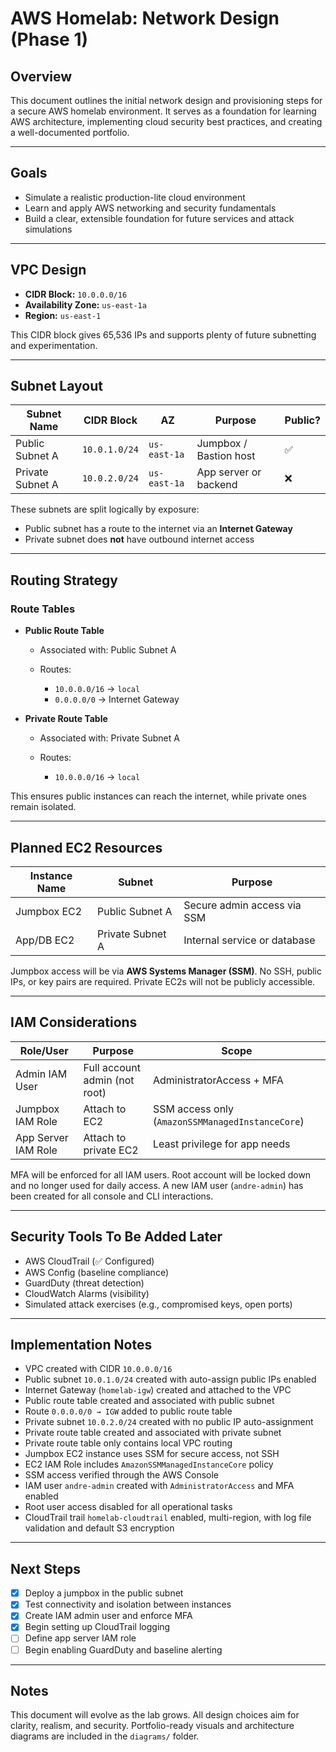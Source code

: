 # AWS Homelab: Network Design (Phase 1)

## Overview

This document outlines the initial network design and provisioning steps for a secure AWS homelab environment. It serves as a foundation for learning AWS architecture, implementing cloud security best practices, and creating a well-documented portfolio.

---

## Goals

* Simulate a realistic production-lite cloud environment
* Learn and apply AWS networking and security fundamentals
* Build a clear, extensible foundation for future services and attack simulations

---

## VPC Design

* **CIDR Block:** `10.0.0.0/16`
* **Availability Zone:** `us-east-1a`
* **Region:** `us-east-1`

This CIDR block gives 65,536 IPs and supports plenty of future subnetting and experimentation.

---

## Subnet Layout

| Subnet Name      | CIDR Block    | AZ           | Purpose                | Public? |
| ---------------- | ------------- | ------------ | ---------------------- | ------- |
| Public Subnet A  | `10.0.1.0/24` | `us-east-1a` | Jumpbox / Bastion host | ✅       |
| Private Subnet A | `10.0.2.0/24` | `us-east-1a` | App server or backend  | ❌       |

These subnets are split logically by exposure:

* Public subnet has a route to the internet via an **Internet Gateway**
* Private subnet does **not** have outbound internet access

---

## Routing Strategy

### Route Tables

* **Public Route Table**

  * Associated with: Public Subnet A
  * Routes:

    * `10.0.0.0/16` → `local`
    * `0.0.0.0/0` → Internet Gateway

* **Private Route Table**

  * Associated with: Private Subnet A
  * Routes:

    * `10.0.0.0/16` → `local`

This ensures public instances can reach the internet, while private ones remain isolated.

---

## Planned EC2 Resources

| Instance Name | Subnet           | Purpose                      |
| ------------- | ---------------- | ---------------------------- |
| Jumpbox EC2   | Public Subnet A  | Secure admin access via SSM  |
| App/DB EC2    | Private Subnet A | Internal service or database |

Jumpbox access will be via **AWS Systems Manager (SSM)**. No SSH, public IPs, or key pairs are required. Private EC2s will not be publicly accessible.

---

## IAM Considerations

| Role/User           | Purpose                       | Scope                                            |
| ------------------- | ----------------------------- | ------------------------------------------------ |
| Admin IAM User      | Full account admin (not root) | AdministratorAccess + MFA                        |
| Jumpbox IAM Role    | Attach to EC2                 | SSM access only (`AmazonSSMManagedInstanceCore`) |
| App Server IAM Role | Attach to private EC2         | Least privilege for app needs                    |

MFA will be enforced for all IAM users. Root account will be locked down and no longer used for daily access. A new IAM user (`andre-admin`) has been created for all console and CLI interactions.

---

## Security Tools To Be Added Later

* AWS CloudTrail (✅ Configured)
* AWS Config (baseline compliance)
* GuardDuty (threat detection)
* CloudWatch Alarms (visibility)
* Simulated attack exercises (e.g., compromised keys, open ports)

---

## Implementation Notes

* VPC created with CIDR `10.0.0.0/16`
* Public subnet `10.0.1.0/24` created with auto-assign public IPs enabled
* Internet Gateway (`homelab-igw`) created and attached to the VPC
* Public route table created and associated with public subnet
* Route `0.0.0.0/0 → IGW` added to public route table
* Private subnet `10.0.2.0/24` created with no public IP auto-assignment
* Private route table created and associated with private subnet
* Private route table only contains local VPC routing
* Jumpbox EC2 instance uses SSM for secure access, not SSH
* EC2 IAM Role includes `AmazonSSMManagedInstanceCore` policy
* SSM access verified through the AWS Console
* IAM user `andre-admin` created with `AdministratorAccess` and MFA enabled
* Root user access disabled for all operational tasks
* CloudTrail trail `homelab-cloudtrail` enabled, multi-region, with log file validation and default S3 encryption

---

## Next Steps

* [x] Deploy a jumpbox in the public subnet
* [x] Test connectivity and isolation between instances
* [x] Create IAM admin user and enforce MFA
* [x] Begin setting up CloudTrail logging
* [ ] Define app server IAM role
* [ ] Begin enabling GuardDuty and baseline alerting

---

## Notes

This document will evolve as the lab grows. All design choices aim for clarity, realism, and security. Portfolio-ready visuals and architecture diagrams are included in the `diagrams/` folder.
